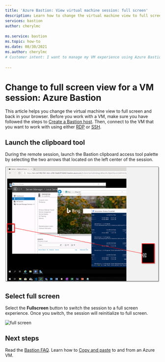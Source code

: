 ```yaml
---
title: 'Azure Bastion: View virtual machine session: full screen'
description: Learn how to change the virtual machine view to full screen and back in your browser for an RDP or SSH connection in Azure Bastion.
services: bastion
author: cherylmc

ms.service: bastion
ms.topic: how-to
ms.date: 08/30/2021
ms.author: cherylmc
# Customer intent: I want to manage my VM experience using Azure Bastion.

---
```


# Change to full screen view for a VM session: Azure Bastion

This article helps you change the virtual machine view to full screen and back in your browser. Before you work with a VM, make sure you have followed the steps to [Create a Bastion host](./tutorial-create-host-portal.md). Then, connect to the VM that you want to work with using either [RDP](bastion-connect-vm-rdp-windows.md) or [SSH](bastion-connect-vm-ssh-linux.md).

## Launch the clipboard tool

During the remote session, launch the Bastion clipboard access tool palette by selecting the two arrows that located on the left center of the session.

![tools](./media/bastion-vm-manage/left.png)

## Select full screen

Select the **Fullscreen** button to switch the session to a full screen experience. Once you switch, the session will reinitialize to full screen.

![full screen](./media/bastion-vm-manage/full-screen.png)
 
## Next steps

Read the [Bastion FAQ](bastion-faq.md).
Learn how to [Copy and paste](bastion-vm-copy-paste.md) to and from an Azure VM.
